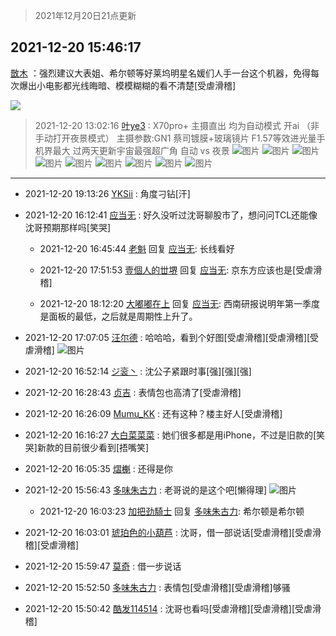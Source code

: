 > 2021年12月20日21点更新
<link rel="stylesheet" href="https://cdn.jsdelivr.net/gh/taotie6/sampleJSON@main/css/photo_show.css">
<meta name="referrer" content="no-referrer" />


 ## 2021-12-20 15:46:17 

 [㪚木](https://www.coolapk.com/feed/32250205?shareKey=MjNkY2JjOGVlZmNlNjFjMDQ1N2Q~) ：强烈建议大表姐、希尔顿等好莱坞明星名媛们人手一台这个机器，免得每次爆出小电影都光线晦暗、模模糊糊的看不清楚[受虐滑稽] 

<div class="album">
<img class="img-item" src="https://image.coolapk.com/feed/2021/1220/15/1081091_68859cbc_4957_8949_818@400x400.gif" />
</div>

> 2021-12-20 13:02:16 
> [叶ye3](https://www.coolapk.com/feed/32247055?shareKey=MTljNDE5ZDc4MmQ2NjFjMDQ1N2Q~) : X70pro+ 主摄直出 均为自动模式 开ai （非手动打开夜景模式） 主摄参数:GN1 蔡司镀膜+玻璃镜片 F1.57等效进光量手机界最大 过两天更新宇宙最强超广角  自动 vs 夜景 
![图片](https://image.coolapk.com/feed/2021/1220/13/7485051_f4e35e94_6502_3676_233@3325x2494.jpeg)
![图片](https://image.coolapk.com/feed/2021/1220/13/7485051_2eff2d02_6502_3681_60@2494x3325.jpeg)
![图片](https://image.coolapk.com/feed/2021/1220/13/7485051_56660ce4_6502_369_638@3325x2494.jpeg)
![图片](https://image.coolapk.com/feed/2021/1220/13/7485051_05bf3a94_6502_3694_239@3325x2494.jpeg)
![图片](https://image.coolapk.com/feed/2021/1220/13/7485051_4fe0d084_6502_37_645@3325x2494.jpeg)
![图片](https://image.coolapk.com/feed/2021/1220/13/7485051_55adea7d_6502_3707_971@2494x3325.jpeg)
![图片](https://image.coolapk.com/feed/2021/1220/13/7485051_af56cdc6_6502_3709_170@2494x3325.jpeg)
![图片](https://image.coolapk.com/feed/2021/1220/13/7485051_e3f59947_6502_3713_889@3325x2494.jpeg)
![图片](https://image.coolapk.com/feed/2021/1220/13/7485051_aae19065_6502_3723_317@2494x3325.jpeg)

 ------- 

- 2021-12-20 19:13:26 [YKSii](uid=2291498) : 角度刁钻[汗] 

- 2021-12-20 16:12:41 [应当无](uid=1376550) : 好久没听过沈哥聊股市了，想问问TCL还能像沈哥预期那样吗[笑哭] 

    - 2021-12-20 16:45:44 [老魁](uid=1703096) 回复 [应当无](uid=1376550): 长线看好 

    - 2021-12-20 17:51:53 [壹個人的丗堺](uid=1461483) 回复 [应当无](uid=1376550): 京东方应该也是[受虐滑稽] 

    - 2021-12-20 18:12:20 [大嘟嘟在上](uid=4316956) 回复 [应当无](uid=1376550): 西南研报说明年第一季度是面板的最低，之后就是周期性上升了。 

- 2021-12-20 17:07:05 [汪尔德](uid=1595236) : 哈哈哈，看到个好图[受虐滑稽][受虐滑稽][受虐滑稽] ![图片](https://image.coolapk.com/feed/2021/1220/17/1595236_9819c5dd_1224_9705_230@1076x809.jpeg)

- 2021-12-20 16:52:14 [ジ衮丶](uid=494451) : 沈公子紧跟时事[强][强][强] 

- 2021-12-20 16:28:43 [贞吉](uid=2727798) : 表情包也高清了[受虐滑稽] 

- 2021-12-20 16:26:09 [Mumu_KK](uid=1355663) : 还有这种？楼主好人[受虐滑稽] 

- 2021-12-20 16:16:27 [大白菜菜菜](uid=2081020) : 她们很多都是用iPhone，不过是旧款的[笑哭]新款的目前很少看到[捂嘴笑] 

- 2021-12-20 16:05:35 [熠櫆](uid=853004) : 还得是你 

- 2021-12-20 15:56:43 [多味朱古力](uid=1614110) : 老哥说的是这个吧[懒得理] ![图片](https://image.coolapk.com/feed/2021/1220/15/1614110_58c46eaa_7002_5417_168@1080x2340.jpeg)

    - 2021-12-20 16:03:23 [加把劲騎士](uid=647149) 回复 [多味朱古力](uid=1614110): 希尔顿是希尔顿 

- 2021-12-20 16:03:01 [琥珀色的小葫芦](uid=3670859) : 沈哥，借一部说话[受虐滑稽][受虐滑稽][受虐滑稽] 

- 2021-12-20 15:59:47 [莫奇](uid=131936) : 借一步说话 

- 2021-12-20 15:52:50 [多味朱古力](uid=1614110) : 表情包[受虐滑稽][受虐滑稽]够骚 

- 2021-12-20 15:50:42 [酷发114514](uid=4321323) : 沈哥也看吗[受虐滑稽][受虐滑稽][受虐滑稽] 

